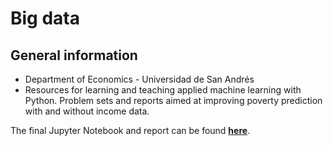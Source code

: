 # Big data

## General information
* Department of Economics - Universidad de San Andrés
* Resources for learning and teaching applied machine learning with Python. Problem sets and reports aimed at improving poverty prediction with and without income data.


The final Jupyter Notebook and report can be found **[here](https://github.com/mateoservent/Big-Data/tree/main/Code/TP4)**.
